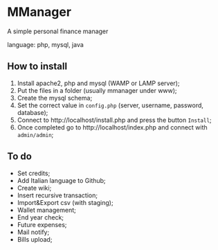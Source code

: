 # MManager
A simple personal finance manager

language: php, mysql, java

## How to install
1. Install apache2, php and mysql (WAMP or LAMP server);
2. Put the files in a folder (usually mmanager under www);
3. Create the mysql schema;
4. Set the correct value in `config.php` (server, username, password, database);
5. Connect to http://localhost/install.php and press the button `Install`;
6. Once completed go to http://localhost/index.php and connect with `admin/admin`;

## To do
- Set credits;
- Add Italian language to Github;
- Create wiki;
- Insert recursive transaction;
- Import&Export csv (with staging);
- Wallet management;
- End year check;
- Future expenses;
- Mail notify;
- Bills upload;